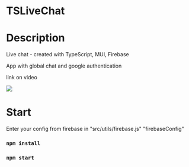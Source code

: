 # TSLiveChat

# Description 
Live chat - created with TypeScript, MUI, Firebase

App with global chat and google authentication

link on video 

<a target="_blank" href="https://youtu.be/ABJrr9FWq-I">
    <img src="https://shields.io/badge/-YouTube-red"/>
</a>

# Start 

Enter your config from firebase in "src/utils/firebase.js" "firebaseConfig"
### `npm install`
### `npm start`
